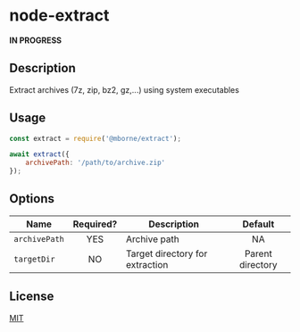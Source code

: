 # node-extract

**IN PROGRESS**

## Description

Extract archives (7z, zip, bz2, gz,...) using system executables

## Usage

```js
const extract = require('@mborne/extract');

await extract({
    archivePath: '/path/to/archive.zip'
});
```

## Options

| Name          | Required? | Description                     |     Default      |
| ------------- | :-------: | ------------------------------- | :--------------: |
| `archivePath` |    YES    | Archive path                    |        NA        |
| `targetDir`   |    NO     | Target directory for extraction | Parent directory |

## License

[MIT](LICENSE)
